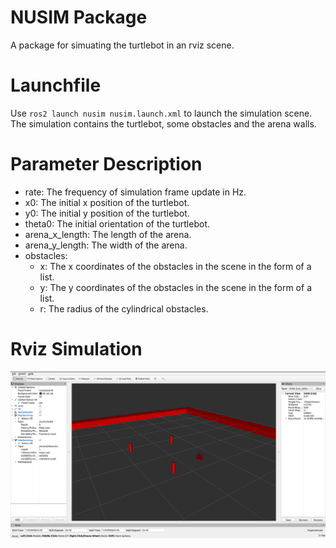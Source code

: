 # NUSIM Package
A package for simuating the turtlebot in an rviz scene.

# Launchfile
Use `ros2 launch nusim nusim.launch.xml` to launch the simulation scene.
The simulation contains the turtlebot, some obstacles and the arena walls.

# Parameter Description
- rate: The frequency of simulation frame update in Hz.
- x0: The initial x position of the turtlebot.
- y0: The initial y position of the turtlebot.
- theta0: The initial orientation of the turtlebot.
- arena_x_length: The length of the arena.
- arena_y_length: The width of the arena.
- obstacles:
    - x: The x coordinates of the obstacles in the scene in the form of a list.
    - y: The y coordinates of the obstacles in the scene in the form of a list.
    - r: The radius of the cylindrical obstacles.

# Rviz Simulation

![Alt text](images/nusim1.png)